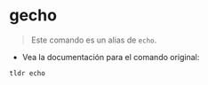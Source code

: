 # gecho

> Este comando es un alias de `echo`.

- Vea la documentación para el comando original:

`tldr echo`
